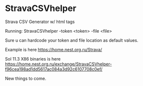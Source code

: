 # StravaCSVhelper
Strava CSV Generator w/ html tags

Running:
StravaCSVhelper -token \<token\> -file \<file\>

Sure u can hardcode your token and file location as default values.

Example is here https://home.nest.org.ru/Strava/

Sol 11.3 X86 binaries is here https://home.nest.org.ru/exchange/StravaCSVhelper-f96cea198ad1dd5617ac084a3d92c6107708c0ef/

New things to come.
